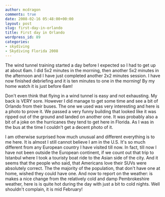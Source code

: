 ```yaml
---
author: mcdragon
comments: true
date: 2008-02-16 05:48:00+00:00
layout: post
slug: first-day-in-orlando
title: First day in Orlando
wordpress_id: 89
categories:
- skydiving
- Skydiving Florida 2008
---
```


The wind tunnel training started a day before I expected so I had to get up at about 6am. I did 5x2 minutes in the morning, then another 5x2 minutes in the afternoon and I have just completed another 2x2 minutes session. I have now finished debriefing and it is ten minutes to one in the morning! By my home watch it is just before 6am!

Don't even think that flying in a wind tunnel is easy and not exhausting. My back is VERY sore. However I did manage to get some time and see a bit of Orlando from their buses. The one we used was very interesting and here is a photo to prove it. We passed a very funny building that looked like it was ripped out of the ground and landed on another one. It was probably also a bit of a joke on the hurricanes they tend to get here in Florida. As I was in the bus at the time I couldn't get a decent photo of it.

I am otherwise surprised how much unusual and different everything is to me here. It is almost I still cannot believe I am in the U.S. It's so much different from any European country I have visited till now. In fact, till now I have not been outside the European continent, if we count out that trip to Istanbul where I took a touristy boat ride to the Asian side of the city. And it seems that the people who said, that Americans love their SUVs were absolutely correct. The the majority of the population, that don't have one at home, wished they could have one.
And now to report on the weather: is makes a nice change from the relatively cold and damp Pembrokeshire weather, here is is quite hot during the day with just a bit to cold nights. Well shouldn't complain, it is mid February!

